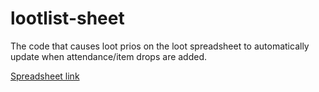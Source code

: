 # lootlist-sheet

The code that causes loot prios on the loot spreadsheet to automatically update when attendance/item drops are added.

[Spreadsheet link](https://docs.google.com/spreadsheets/d/17RDeADpQ774fmGUZl_Kic3PP74RG-B9OeC90JvM-bj4/edit?usp=sharing)

